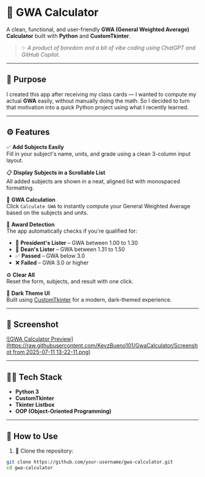 # 📘 GWA Calculator

A clean, functional, and user-friendly **GWA (General Weighted Average) Calculator** built with **Python** and **CustomTkinter**.

> ✨ *A product of boredom and a bit of vibe coding using ChatGPT and GitHub Copilot.*

---

## 🎯 Purpose

I created this app after receiving my class cards — I wanted to compute my actual **GWA** easily, without manually doing the math. So I decided to turn that motivation into a quick Python project using what I recently learned.

---

## ⚙️ Features

✅ **Add Subjects Easily**  
Fill in your subject's name, units, and grade using a clean 3-column input layout.

📋 **Display Subjects in a Scrollable List**  
All added subjects are shown in a neat, aligned list with monospaced formatting.

🧮 **GWA Calculation**  
Click `Calculate GWA` to instantly compute your General Weighted Average based on the subjects and units.

🏅 **Award Detection**  
The app automatically checks if you're qualified for:
- 🥇 **President's Lister** – GWA between 1.00 to 1.30  
- 🥈 **Dean's Lister** – GWA between 1.31 to 1.50  
- ✅ **Passed** – GWA below 3.0  
- ❌ **Failed** – GWA 3.0 or higher

♻️ **Clear All**  
Reset the form, subjects, and result with one click.

🖤 **Dark Theme UI**  
Built using [CustomTkinter](https://github.com/TomSchimansky/CustomTkinter) for a modern, dark-themed experience.

---

## 📸 Screenshot

[![GWA Calculator Preview](https://raw.githubusercontent.com/KevzBueno101/GwaCalculator/Screenshot from 2025-07-11 13-22-11.png)
](https://github.com/KevzBueno101/GWA-Calculator/blob/main/GwaCalculator/Screenshot%20from%202025-07-11%2013-22-11.png?raw=true)



---

## 🧑‍💻 Tech Stack

- **Python 3**
- **CustomTkinter**
- **Tkinter Listbox**
- **OOP (Object-Oriented Programming)**

---

## 🧠 How to Use

1. 🔽 Clone the repository:

```bash
git clone https://github.com/your-username/gwa-calculator.git
cd gwa-calculator
